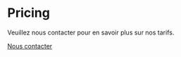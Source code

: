 # Pricing

Veuillez nous contacter pour en savoir plus sur nos tarifs.

[Nous contacter](/en/contact)

